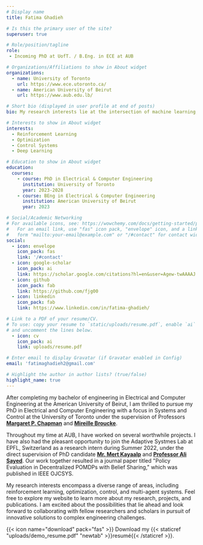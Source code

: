 ```yaml
---
# Display name
title: Fatima Ghadieh

# Is this the primary user of the site?
superuser: true

# Role/position/tagline
role: 
 - Incoming PhD at UofT. / B.Eng. in ECE at AUB

# Organizations/Affiliations to show in About widget
organizations:
  - name: University of Toronto
    url: https://www.ece.utoronto.ca/
  - name: American University of Beirut
    url: https://www.aub.edu.lb/

# Short bio (displayed in user profile at end of posts)
bio: My research interests lie at the intersection of machine learning, robotics, computer vision, control, optimization, and reinforcement learning.

# Interests to show in About widget
interests:
  - Reinforcement Learning
  - Optimization
  - Control Systems
  - Deep Learning

# Education to show in About widget
education:
  courses:
    - course: PhD in Electrical & Computer Engineering
      institution: University of Toronto
      year: 2023-2028
    - course: BEng in Electrical & Computer Engineering
      institution: American University of Beirut
      year: 2023

# Social/Academic Networking
# For available icons, see: https://wowchemy.com/docs/getting-started/page-builder/#icons
#   For an email link, use "fas" icon pack, "envelope" icon, and a link in the
#   form "mailto:your-email@example.com" or "/#contact" for contact widget.
social:
  - icon: envelope
    icon_pack: fas
    link: '/#contact'
  - icon: google-scholar
    icon_pack: ai
    link: https://scholar.google.com/citations?hl=en&user=Agew-twAAAAJ
  - icon: github
    icon_pack: fab
    link: https://github.com/fjg00
  - icon: linkedin
    icon_pack: fab
    link: https://www.linkedin.com/in/fatima-ghadieh/

# Link to a PDF of your resume/CV.
# To use: copy your resume to `static/uploads/resume.pdf`, enable `ai` icons in `params.toml`,
# and uncomment the lines below.
  - icon: cv
    icon_pack: ai
    link: uploads/resume.pdf

# Enter email to display Gravatar (if Gravatar enabled in Config)
email: 'fatimaghadieh2@gmail.com'

# Highlight the author in author lists? (true/false)
highlight_name: true
---
```


After completing my bachelor of engineering in Electrical and Computer Engineering at the American University of Beirut, I am thrilled to pursue my PhD in Electrical and Computer Engineering with a focus in Systems and Control at the University of Toronto under the supervision of Professors [**Margaret P. Chapman**]([url](https://www.control.utoronto.ca/~mchapman/)) and [**Mireille Broucke**]([url](https://www.control.utoronto.ca/~broucke/)). 

Throughout my time at AUB, I have worked on several worthwhile projects. I have also had the pleasant opportunity to join the Adaptive Systmes Lab at EPFL, Switzerland as a research intern during Summer 2022, under the direct supervision of PhD candidate [**Mr. Mert Kayaalp**]([url](https://www.researchgate.net/profile/Mert-Kayaalp)) and [**Professor Ali Sayed**]([url](https://asl.epfl.ch/biography/)). Our work together resulted in a journal paper titled "Policy Evaluation in Decentralized POMDPs with Belief Sharing," which was published in IEEE OJCSYS.

My research interests encompass a diverse range of areas, including reinforcement learning, optimization, control, and multi-agent systems. Feel free to explore my website to learn more about my research, projects, and publications. I am excited about the possibilities that lie ahead and look forward to collaborating with fellow researchers and scholars in pursuit of innovative solutions to complex engineering challenges.

{{< icon name="download" pack="fas" >}} Download my {{< staticref "uploads/demo_resume.pdf" "newtab" >}}resumé{{< /staticref >}}.
